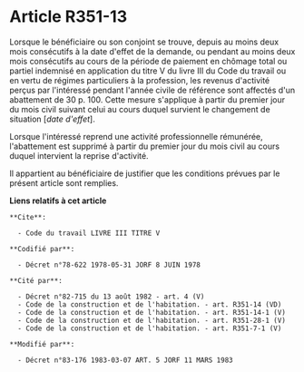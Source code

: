 # Article R351-13

Lorsque le bénéficiaire ou son conjoint se trouve, depuis au moins deux mois consécutifs à la date d'effet de la demande, ou
pendant au moins deux mois consécutifs au cours de la période de paiement en chômage total ou partiel indemnisé en
application du titre V du livre III du Code du travail ou en vertu de régimes particuliers à la profession, les revenus
d'activité perçus par l'intéressé pendant l'année civile de référence sont affectés d'un abattement de 30 p. 100. Cette
mesure s'applique à partir du premier jour du mois civil suivant celui au cours duquel survient le changement de situation
[*date d'effet*].

Lorsque l'intéressé reprend une activité professionnelle rémunérée, l'abattement est supprimé à partir du premier jour du
mois civil au cours duquel intervient la reprise d'activité.

Il appartient au bénéficiaire de justifier que les conditions prévues par le présent article sont remplies.

**Liens relatifs à cet article**

	**Cite**:

	  - Code du travail LIVRE III TITRE V

	**Codifié par**:

	  - Décret n°78-622 1978-05-31 JORF 8 JUIN 1978

	**Cité par**:

	  - Décret n°82-715 du 13 août 1982 - art. 4 (V)
	  - Code de la construction et de l'habitation. - art. R351-14 (VD)
	  - Code de la construction et de l'habitation. - art. R351-14-1 (V)
	  - Code de la construction et de l'habitation. - art. R351-28-1 (V)
	  - Code de la construction et de l'habitation. - art. R351-7-1 (V)

	**Modifié par**:

	  - Décret n°83-176 1983-03-07 ART. 5 JORF 11 MARS 1983
